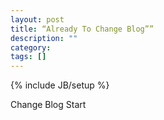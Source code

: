 ```yaml
---
layout: post
title: “Already To Change Blog””
description: ""
category: 
tags: []
---
```

{% include JB/setup %}

Change Blog Start